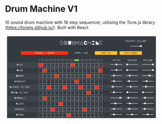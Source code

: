 # Drum Machine V1

10 sound drum machine with 16 step sequencer, utilising the Tone.js library (https://tonejs.github.io/). Built with React.

![alt text](src/images/drum_machine.png)
